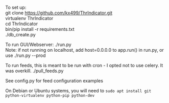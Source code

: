 To set up:  
git clone https://github.com/kx499/ThrIndicator.git   
virtualenv ThrIndicator  
cd ThrIndicator  
bin/pip install -r requirements.txt  
./db_create.py

To run GUI/Webserver:
./run.py  
Note: if not running on localhost, add host=0.0.0.0 to app.run() in run.py, or use ./run.py --prod

To run feeds, this is meant to be run with cron - I opted not to use celery. It was overkill. 
./pull_feeds.py

See config.py for feed configuration examples

On Debian or Ubuntu systems, you will need to `sudo apt install git python-virtualenv python-pip python-dev`